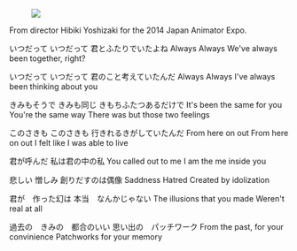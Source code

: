 <figure>
    <img src="/images/mememe1.jpg">
</figure>

From director Hibiki Yoshizaki for the 2014 Japan Animator Expo.

いつだって
いつだって
君とふたりでいたよね
Always
Always
We've always been together, right?

いつだって
いつだって
君のこと考えていたんだ
Always
Always
I've always been thinking about you

きみもそうで
きみも同じ
きもちふたつあるだけで
It's been the same for you
You're the same way
There was but those two feelings

このさきも
このさきも
行きれるきがしていたんだ
From here on out
From here on out
I felt like I was able to live

君が呼んだ
私は君の中の私
You called out to me
I am the me inside you

悲しい
憎しみ
創りだすのは偶像
Saddness
Hatred
Created by idolization

君が　作った幻は
本当　なんかじゃない
The illusions that you made
Weren't real at all

過去の　きみの　都合のいい
思い出の　パッチワーク
From the past, for your convinience
Patchworks for your memory 
